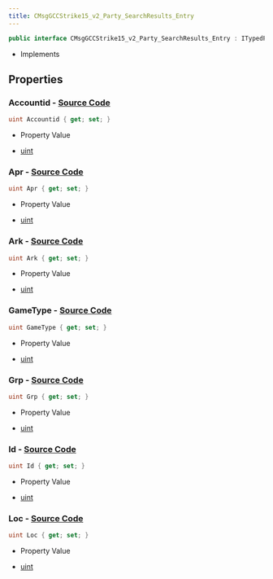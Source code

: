 ```yaml
---
title: CMsgGCCStrike15_v2_Party_SearchResults_Entry
---
```


```csharp
public interface CMsgGCCStrike15_v2_Party_SearchResults_Entry : ITypedProtobuf<CMsgGCCStrike15_v2_Party_SearchResults_Entry>, INativeHandle
```

- Implements

## Properties

### **Accountid** - [Source Code](https://github.com/swiftly-solution/swiftlys2/blob/main/managed/src/SwiftlyS2.Generated/Protobufs/Interfaces/CMsgGCCStrike15_v2_Party_SearchResults_Entry.cs#L31)

```csharp
uint Accountid { get; set; }
```

- Property Value

- [uint](https://learn.microsoft.com/dotnet/api/system.uint32)

### **Apr** - [Source Code](https://github.com/swiftly-solution/swiftlys2/blob/main/managed/src/SwiftlyS2.Generated/Protobufs/Interfaces/CMsgGCCStrike15_v2_Party_SearchResults_Entry.cs#L22)

```csharp
uint Apr { get; set; }
```

- Property Value

- [uint](https://learn.microsoft.com/dotnet/api/system.uint32)

### **Ark** - [Source Code](https://github.com/swiftly-solution/swiftlys2/blob/main/managed/src/SwiftlyS2.Generated/Protobufs/Interfaces/CMsgGCCStrike15_v2_Party_SearchResults_Entry.cs#L25)

```csharp
uint Ark { get; set; }
```

- Property Value

- [uint](https://learn.microsoft.com/dotnet/api/system.uint32)

### **GameType** - [Source Code](https://github.com/swiftly-solution/swiftlys2/blob/main/managed/src/SwiftlyS2.Generated/Protobufs/Interfaces/CMsgGCCStrike15_v2_Party_SearchResults_Entry.cs#L19)

```csharp
uint GameType { get; set; }
```

- Property Value

- [uint](https://learn.microsoft.com/dotnet/api/system.uint32)

### **Grp** - [Source Code](https://github.com/swiftly-solution/swiftlys2/blob/main/managed/src/SwiftlyS2.Generated/Protobufs/Interfaces/CMsgGCCStrike15_v2_Party_SearchResults_Entry.cs#L16)

```csharp
uint Grp { get; set; }
```

- Property Value

- [uint](https://learn.microsoft.com/dotnet/api/system.uint32)

### **Id** - [Source Code](https://github.com/swiftly-solution/swiftlys2/blob/main/managed/src/SwiftlyS2.Generated/Protobufs/Interfaces/CMsgGCCStrike15_v2_Party_SearchResults_Entry.cs#L13)

```csharp
uint Id { get; set; }
```

- Property Value

- [uint](https://learn.microsoft.com/dotnet/api/system.uint32)

### **Loc** - [Source Code](https://github.com/swiftly-solution/swiftlys2/blob/main/managed/src/SwiftlyS2.Generated/Protobufs/Interfaces/CMsgGCCStrike15_v2_Party_SearchResults_Entry.cs#L28)

```csharp
uint Loc { get; set; }
```

- Property Value

- [uint](https://learn.microsoft.com/dotnet/api/system.uint32)

